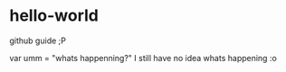# hello-world
github guide ;P

var umm = "whats happenning?"
I still have no idea whats happening :o
